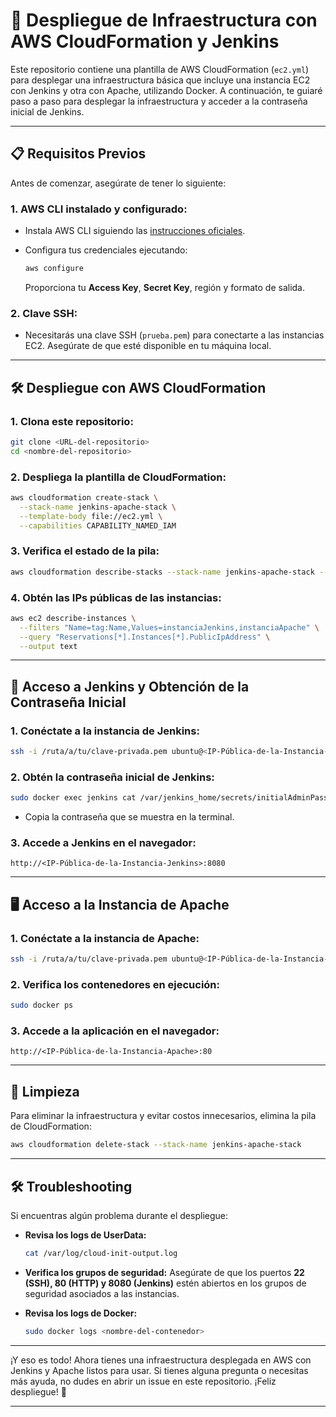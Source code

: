 # 🚀 Despliegue de Infraestructura con AWS CloudFormation y Jenkins

Este repositorio contiene una plantilla de AWS CloudFormation (`ec2.yml`) para desplegar una infraestructura básica que incluye una instancia EC2 con Jenkins y otra con Apache, utilizando Docker. A continuación, te guiaré paso a paso para desplegar la infraestructura y acceder a la contraseña inicial de Jenkins.

---

## 📋 Requisitos Previos

Antes de comenzar, asegúrate de tener lo siguiente:

### 1. AWS CLI instalado y configurado:

- Instala AWS CLI siguiendo las [instrucciones oficiales](https://docs.aws.amazon.com/cli/latest/userguide/install-cliv2.html).
- Configura tus credenciales ejecutando:

  ```bash
  aws configure
  ```
  Proporciona tu **Access Key**, **Secret Key**, región y formato de salida.

### 2. Clave SSH:

- Necesitarás una clave SSH (`prueba.pem`) para conectarte a las instancias EC2. Asegúrate de que esté disponible en tu máquina local.

---

## 🛠 Despliegue con AWS CloudFormation

### 1. Clona este repositorio:

```bash
git clone <URL-del-repositorio>
cd <nombre-del-repositorio>
```

### 2. Despliega la plantilla de CloudFormation:

```bash
aws cloudformation create-stack \
  --stack-name jenkins-apache-stack \
  --template-body file://ec2.yml \
  --capabilities CAPABILITY_NAMED_IAM
```

### 3. Verifica el estado de la pila:

```bash
aws cloudformation describe-stacks --stack-name jenkins-apache-stack --query "Stacks[0].StackStatus"
```

### 4. Obtén las IPs públicas de las instancias:

```bash
aws ec2 describe-instances \
  --filters "Name=tag:Name,Values=instanciaJenkins,instanciaApache" \
  --query "Reservations[*].Instances[*].PublicIpAddress" \
  --output text
```

---

## 🐳 Acceso a Jenkins y Obtención de la Contraseña Inicial

### 1. Conéctate a la instancia de Jenkins:

```bash
ssh -i /ruta/a/tu/clave-privada.pem ubuntu@<IP-Pública-de-la-Instancia-Jenkins>
```

### 2. Obtén la contraseña inicial de Jenkins:

```bash
sudo docker exec jenkins cat /var/jenkins_home/secrets/initialAdminPassword
```

- Copia la contraseña que se muestra en la terminal.

### 3. Accede a Jenkins en el navegador:

```
http://<IP-Pública-de-la-Instancia-Jenkins>:8080
```

---

## 🖥 Acceso a la Instancia de Apache

### 1. Conéctate a la instancia de Apache:

```bash
ssh -i /ruta/a/tu/clave-privada.pem ubuntu@<IP-Pública-de-la-Instancia-Apache>
```

### 2. Verifica los contenedores en ejecución:

```bash
sudo docker ps
```

### 3. Accede a la aplicación en el navegador:

```
http://<IP-Pública-de-la-Instancia-Apache>:80
```

---

## 🧹 Limpieza

Para eliminar la infraestructura y evitar costos innecesarios, elimina la pila de CloudFormation:

```bash
aws cloudformation delete-stack --stack-name jenkins-apache-stack
```

---

## 🛠 Troubleshooting

Si encuentras algún problema durante el despliegue:

- **Revisa los logs de UserData:**

  ```bash
  cat /var/log/cloud-init-output.log
  ```

- **Verifica los grupos de seguridad:**
  Asegúrate de que los puertos **22 (SSH), 80 (HTTP) y 8080 (Jenkins)** estén abiertos en los grupos de seguridad asociados a las instancias.

- **Revisa los logs de Docker:**

  ```bash
  sudo docker logs <nombre-del-contenedor>
  ```

---

¡Y eso es todo! Ahora tienes una infraestructura desplegada en AWS con Jenkins y Apache listos para usar. Si tienes alguna pregunta o necesitas más ayuda, no dudes en abrir un issue en este repositorio. ¡Feliz despliegue! 🚀

---
